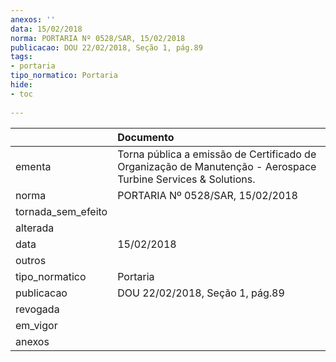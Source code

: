 ```yaml
---
anexos: ''
data: 15/02/2018
norma: PORTARIA Nº 0528/SAR, 15/02/2018
publicacao: DOU 22/02/2018, Seção 1, pág.89
tags:
- portaria
tipo_normatico: Portaria
hide: 
- toc 
 
---
```


|                    | Documento                                                                                                     |
|:-------------------|:--------------------------------------------------------------------------------------------------------------|
| ementa             | Torna pública a emissão de Certificado de Organização de Manutenção - Aerospace Turbine Services & Solutions. |
| norma              | PORTARIA Nº 0528/SAR, 15/02/2018                                                                              |
| tornada_sem_efeito |                                                                                                               |
| alterada           |                                                                                                               |
| data               | 15/02/2018                                                                                                    |
| outros             |                                                                                                               |
| tipo_normatico     | Portaria                                                                                                      |
| publicacao         | DOU 22/02/2018, Seção 1, pág.89                                                                               |
| revogada           |                                                                                                               |
| em_vigor           |                                                                                                               |
| anexos             |                                                                                                               |